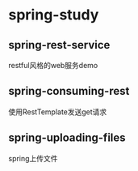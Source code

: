 # spring-study
## spring-rest-service
 restful风格的web服务demo
## spring-consuming-rest
 使用RestTemplate发送get请求
## spring-uploading-files
 spring上传文件